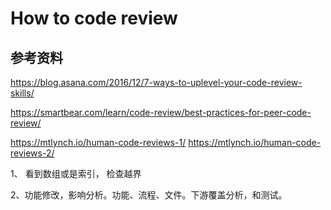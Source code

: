 
How to code review
====================================

参考资料
------------------------------------
https://blog.asana.com/2016/12/7-ways-to-uplevel-your-code-review-skills/

https://smartbear.com/learn/code-review/best-practices-for-peer-code-review/

https://mtlynch.io/human-code-reviews-1/
https://mtlynch.io/human-code-reviews-2/

1、 看到数组或是索引， 检查越界


2、功能修改，影响分析。功能、流程、文件。下游覆盖分析，和测试。
